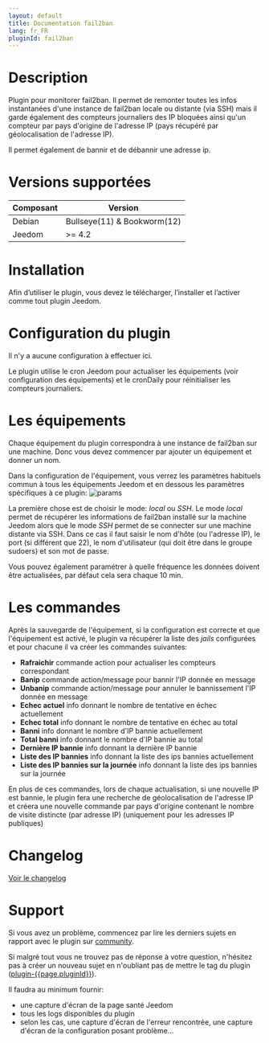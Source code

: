 ```yaml
---
layout: default
title: Documentation fail2ban
lang: fr_FR
pluginId: fail2ban
---
```


# Description

Plugin pour monitorer fail2ban. Il permet de remonter toutes les infos instantanées d'une instance de fail2ban locale ou distante (via SSH) mais il garde également des compteurs journaliers des IP bloquées ainsi qu'un compteur par pays d'origine de l'adresse IP (pays récupéré par géolocalisation de l'adresse IP).

Il permet également de bannir et de débannir une adresse ip.

# Versions supportées

| Composant | Version                     |
|-----------|-----------------------------|
| Debian    | Bullseye(11) & Bookworm(12) |
| Jeedom    | >= 4.2                      |

# Installation

Afin d’utiliser le plugin, vous devez le télécharger, l’installer et l’activer comme tout plugin Jeedom.

# Configuration du plugin

Il n'y a aucune configuration à effectuer ici.

Le plugin utilise le cron Jeedom pour actualiser les équipements (voir configuration des équipements) et le cronDaily pour réinitialiser les compteurs journaliers.

# Les équipements

Chaque équipement du plugin correspondra à une instance de fail2ban sur une machine. Donc vous devez commencer par ajouter un équipement et donner un nom.

Dans la configuration de l'équipement, vous verrez les paramètres habituels commun à tous les équipements Jeedom et en dessous les paramètres spécifiques à ce plugin:
![params](../images/params.png)

La première chose est de choisir le mode: *local* ou *SSH*. Le mode *local* permet de récupérer les informations de fail2ban installé sur la machine Jeedom alors que le mode *SSH* permet de se connecter sur une machine distante via SSH. Dans ce cas il faut saisir le nom d'hôte (ou l'adresse IP), le port (si différent que 22), le nom d'utilisateur (qui doit être dans le groupe sudoers) et son mot de passe.

Vous pouvez également paramétrer à quelle fréquence les données doivent être actualisées, par défaut cela sera chaque 10 min.

# Les commandes

Après la sauvegarde de l'équipement, si la configuration est correcte et que l'équipement est activé, le plugin va récupérer la liste des *jails* configurées et pour chacune il va créer les commandes suivantes:

- **Rafraichir** commande action pour actualiser les compteurs correspondant
- **Banip** commande action/message pour bannir l'IP donnée en message
- **Unbanip** commande action/message pour annuler le bannissement l'IP donnée en message
- **Echec actuel** info donnant le nombre de tentative en échec actuellement
- **Echec total** info donnant le nombre de tentative en échec au total
- **Banni** info donnant le nombre d'IP bannie actuellement
- **Total banni** info donnant le nombre d'IP bannie au total
- **Dernière IP bannie** info donnant la dernière IP bannie
- **Liste des IP bannies** info donnant la liste des ips bannies actuellement
- **Liste des IP bannies sur la journée** info donnant la liste des ips bannies sur la journée

En plus de ces commandes, lors de chaque actualisation, si une nouvelle IP est bannie, le plugin fera une recherche de géolocalisation de l'adresse IP et créera une nouvelle commande par pays d'origine contenant le nombre de visite distincte (par adresse IP) (uniquement pour les adresses IP publiques)

# Changelog

[Voir le changelog](./changelog)

# Support

Si vous avez un problème, commencez par lire les derniers sujets en rapport avec le plugin sur [community]({{site.forum}}/tag/plugin-{{page.pluginId}}).

Si malgré tout vous ne trouvez pas de réponse à votre question, n'hésitez pas à créer un nouveau sujet en n'oubliant pas de mettre le tag du plugin ([plugin-{{page.pluginId}}]({{site.forum}}/tag/plugin-{{page.pluginId}})).

Il faudra au minimum fournir:

- une capture d'écran de la page santé Jeedom
- tous les logs disponibles du plugin
- selon les cas, une capture d'écran de l'erreur rencontrée, une capture d'écran de la configuration posant problème...
